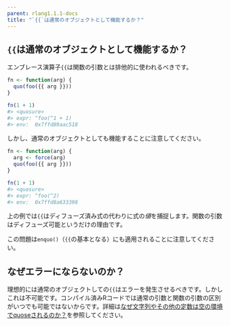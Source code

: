 ```yaml
---
parent: rlang1.1.1-docs
title: "`{{`は通常のオブジェクトとして機能するか？"
---
```


## `{{`は通常のオブジェクトとして機能するか？

エンブレース演算子`{{`は関数の引数とは排他的に使われるべきです。

```r
fn <- function(arg) {
  quo(foo({{ arg }}))
}

fn(1 + 1)
#> <quosure>
#> expr: ^foo(^1 + 1)
#> env:  0x7ffd89aac518
```

しかし、通常のオブジェクトとしても機能することに注意してください。

```r
fn <- function(arg) {
  arg <- force(arg)
  quo(foo({{ arg }}))
}

fn(1 + 1)
#> <quosure>
#> expr: ^foo(^2)
#> env:  0x7ffd8a633398
```

上の例では`{{`はディフューズ済み式の代わりに式の*値*を捕捉します。関数の引数はディフューズ可能というだけの理由です。

この問題は`enquo()`（`{{`の基本となる）にも適用されることに注意してください。

## なぜエラーにならないのか？

理想的には通常のオブジェクトしての`{{`はエラーを発生させるべきです。しかしこれは不可能です。コンパイル済みRコードでは通常の引数と関数の引数の区別がいつでも可能ではないからです。詳細は[なぜ文字列やその他の定数は空の環境でquoseされるのか？](topic-embrace-constants.md)を参照してください。
